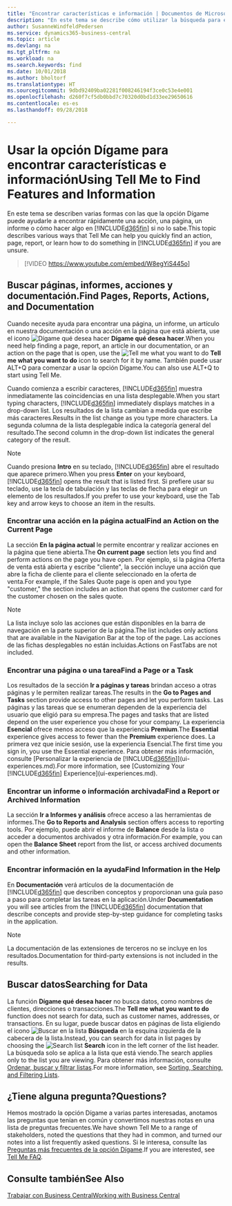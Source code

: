 ```yaml
---
title: "Encontrar características e información | Documentos de Microsoft"
description: "En este tema se describe cómo utilizar la búsqueda para encontrar acciones, páginas, informes, documentación y datos."
author: SusanneWindfeldPedersen
ms.service: dynamics365-business-central
ms.topic: article
ms.devlang: na
ms.tgt_pltfrm: na
ms.workload: na
ms.search.keywords: find
ms.date: 10/01/2018
ms.author: bholtorf
ms.translationtype: HT
ms.sourcegitcommit: 9dbd92409ba02281f008246194f3ce0c53e4e001
ms.openlocfilehash: d260f7cf5db0bbd7c70320d0bd1d33ee29650616
ms.contentlocale: es-es
ms.lasthandoff: 09/28/2018

---
```

# <a name="using-tell-me-to-find-features-and-information"></a><span data-ttu-id="e1919-103">Usar la opción Dígame para encontrar características e información</span><span class="sxs-lookup"><span data-stu-id="e1919-103">Using Tell Me to Find Features and Information</span></span>  
<span data-ttu-id="e1919-104">En este tema se describen varias formas con las que la opción Dígame puede ayudarle a encontrar rápidamente una acción, una página, un informe o cómo hacer algo en [!INCLUDE[d365fin](includes/d365fin_md.md)] si no lo sabe.</span><span class="sxs-lookup"><span data-stu-id="e1919-104">This topic describes various ways that Tell Me can help you quickly find an action, page, report, or learn how to do something in [!INCLUDE[d365fin](includes/d365fin_md.md)] if you are unsure.</span></span>  

> [!VIDEO https://www.youtube.com/embed/W8egYiS445o]

## <a name="find-pages-reports-actions-and-documentation"></a><span data-ttu-id="e1919-105">Buscar páginas, informes, acciones y documentación.</span><span class="sxs-lookup"><span data-stu-id="e1919-105">Find Pages, Reports, Actions, and Documentation</span></span> 
<span data-ttu-id="e1919-106">Cuando necesite ayuda para encontrar una página, un informe, un artículo en nuestra documentación o una acción en la página que está abierta, use el icono ![Dígame qué desea hacer](media/ui-search/search.png "Buscar por página o informe") **Dígame qué desea hacer**.</span><span class="sxs-lookup"><span data-stu-id="e1919-106">When you need help finding a page, report, an article in our documentation, or an action on the page that is open, use the ![Tell me what you want to do](media/ui-search/search.png "Search for Page or Report") **Tell me what you want to do** icon to search for it by name.</span></span> <span data-ttu-id="e1919-107">También puede usar ALT+Q para comenzar a usar la opción Dígame.</span><span class="sxs-lookup"><span data-stu-id="e1919-107">You can also use ALT+Q to start using Tell Me.</span></span>

<span data-ttu-id="e1919-108">Cuando comienza a escribir caracteres, [!INCLUDE[d365fin](includes/d365fin_md.md)] muestra inmediatamente las coincidencias en una lista desplegable.</span><span class="sxs-lookup"><span data-stu-id="e1919-108">When you start typing characters, [!INCLUDE[d365fin](includes/d365fin_md.md)] immediately displays matches in a drop-down list.</span></span> <span data-ttu-id="e1919-109">Los resultados de la lista cambian a medida que escribe más caracteres.</span><span class="sxs-lookup"><span data-stu-id="e1919-109">Results in the list change as you type more characters.</span></span> <span data-ttu-id="e1919-110">La segunda columna de la lista desplegable indica la categoría general del resultado.</span><span class="sxs-lookup"><span data-stu-id="e1919-110">The second column in the drop-down list indicates the general category of the result.</span></span>   

> [!NOTE]  
>   <span data-ttu-id="e1919-111">Cuando presiona **Intro** en su teclado, [!INCLUDE[d365fin](includes/d365fin_md.md)] abre el resultado que aparece primero.</span><span class="sxs-lookup"><span data-stu-id="e1919-111">When you press **Enter** on your keyboard, [!INCLUDE[d365fin](includes/d365fin_md.md)] opens the result that is listed first.</span></span> <span data-ttu-id="e1919-112">Si prefiere usar su teclado, use la tecla de tabulación y las teclas de flecha para elegir un elemento de los resultados.</span><span class="sxs-lookup"><span data-stu-id="e1919-112">If you prefer to use your keyboard, use the Tab key and arrow keys to choose an item in the results.</span></span>

### <a name="find-an-action-on-the-current-page"></a><span data-ttu-id="e1919-113">Encontrar una acción en la página actual</span><span class="sxs-lookup"><span data-stu-id="e1919-113">Find an Action on the Current Page</span></span>
<span data-ttu-id="e1919-114">La sección **En la página actual** le permite encontrar y realizar acciones en la página que tiene abierta.</span><span class="sxs-lookup"><span data-stu-id="e1919-114">The **On current page** section lets you find and perform actions on the page you have open.</span></span> <span data-ttu-id="e1919-115">Por ejemplo, si la página Oferta de venta está abierta y escribe "cliente", la sección incluye una acción que abre la ficha de cliente para el cliente seleccionado en la oferta de venta.</span><span class="sxs-lookup"><span data-stu-id="e1919-115">For example, if the Sales Quote page is open and you type "customer," the section includes an action that opens the customer card for the customer chosen on the sales quote.</span></span> 

> [!NOTE]  
>   <span data-ttu-id="e1919-116">La lista incluye solo las acciones que están disponibles en la barra de navegación en la parte superior de la página.</span><span class="sxs-lookup"><span data-stu-id="e1919-116">The list includes only actions that are available in the Navigation Bar at the top of the page.</span></span> <span data-ttu-id="e1919-117">Las acciones de las fichas desplegables no están incluidas.</span><span class="sxs-lookup"><span data-stu-id="e1919-117">Actions on FastTabs are not included.</span></span>  

### <a name="find-a-page-or-a-task"></a><span data-ttu-id="e1919-118">Encontrar una página o una tarea</span><span class="sxs-lookup"><span data-stu-id="e1919-118">Find a Page or a Task</span></span>
<span data-ttu-id="e1919-119">Los resultados de la sección **Ir a páginas y tareas** brindan acceso a otras páginas y le permiten realizar tareas.</span><span class="sxs-lookup"><span data-stu-id="e1919-119">The results in the **Go to Pages and Tasks** section provide access to other pages and let you perform tasks.</span></span> <span data-ttu-id="e1919-120">Las páginas y las tareas que se enumeran dependen de la experiencia del usuario que eligió para su empresa.</span><span class="sxs-lookup"><span data-stu-id="e1919-120">The pages and tasks that are listed depend on the user experience you chose for your company.</span></span> <span data-ttu-id="e1919-121">La experiencia **Esencial** ofrece menos acceso que la experiencia **Premium**.</span><span class="sxs-lookup"><span data-stu-id="e1919-121">The **Essential** experience gives access to fewer than the **Premium** experience does.</span></span> <span data-ttu-id="e1919-122">La primera vez que inicie sesión, use la experiencia Esencial.</span><span class="sxs-lookup"><span data-stu-id="e1919-122">The first time you sign in, you use the Essential experience.</span></span> <span data-ttu-id="e1919-123">Para obtener más información, consulte [Personalizar la experiencia de [!INCLUDE[d365fin](includes/d365fin_md.md)]](ui-experiences.md).</span><span class="sxs-lookup"><span data-stu-id="e1919-123">For more information, see [Customizing Your [!INCLUDE[d365fin](includes/d365fin_md.md)] Experience](ui-experiences.md).</span></span>

### <a name="find-a-report-or-archived-information"></a><span data-ttu-id="e1919-124">Encontrar un informe o información archivada</span><span class="sxs-lookup"><span data-stu-id="e1919-124">Find a Report or Archived Information</span></span>
<span data-ttu-id="e1919-125">La sección **Ir a Informes y análisis** ofrece acceso a las herramientas de informes.</span><span class="sxs-lookup"><span data-stu-id="e1919-125">The **Go to Reports and Analysis** section offers access to reporting tools.</span></span> <span data-ttu-id="e1919-126">Por ejemplo, puede abrir el informe de **Balance** desde la lista o acceder a documentos archivados y otra información.</span><span class="sxs-lookup"><span data-stu-id="e1919-126">For example, you can open the **Balance Sheet** report from the list, or access archived documents and other information.</span></span>  

### <a name="find-information-in-the-help"></a><span data-ttu-id="e1919-127">Encontrar información en la ayuda</span><span class="sxs-lookup"><span data-stu-id="e1919-127">Find Information in the Help</span></span>
<span data-ttu-id="e1919-128">En **Documentación** verá artículos de la documentación de [!INCLUDE[d365fin](includes/d365fin_md.md)] que describen conceptos y proporcionan una guía paso a paso para completar las tareas en la aplicación.</span><span class="sxs-lookup"><span data-stu-id="e1919-128">Under **Documentation** you will see articles from the [!INCLUDE[d365fin](includes/d365fin_md.md)] documentation that describe concepts and provide step-by-step guidance for completing tasks in the application.</span></span>    

> [!NOTE]  
>   <span data-ttu-id="e1919-129">La documentación de las extensiones de terceros no se incluye en los resultados.</span><span class="sxs-lookup"><span data-stu-id="e1919-129">Documentation for third-party extensions is not included in the results.</span></span> 

## <a name="searching-for-data"></a><span data-ttu-id="e1919-130">Buscar datos</span><span class="sxs-lookup"><span data-stu-id="e1919-130">Searching for Data</span></span>
<span data-ttu-id="e1919-131">La función **Dígame qué desea hacer** no busca datos, como nombres de clientes, direcciones o transacciones.</span><span class="sxs-lookup"><span data-stu-id="e1919-131">The **Tell me what you want to do** function does not search for data, such as customer names, addresses, or transactions.</span></span> <span data-ttu-id="e1919-132">En su lugar, puede buscar datos en páginas de lista eligiendo el icono ![Buscar en la lista](media/ui-search/search-list.png "icono Buscar en la lista") **Búsqueda** en la esquina izquierda de la cabecera de la lista.</span><span class="sxs-lookup"><span data-stu-id="e1919-132">Instead, you can search for data in list pages by choosing the ![Search list](media/ui-search/search-list.png "Search list icon") **Search** icon in the left corner of the list header.</span></span> <span data-ttu-id="e1919-133">La búsqueda solo se aplica a la lista que está viendo.</span><span class="sxs-lookup"><span data-stu-id="e1919-133">The search applies only to the list you are viewing.</span></span> <span data-ttu-id="e1919-134">Para obtener más información, consulte [Ordenar, buscar y filtrar listas](ui-enter-criteria-filters.md).</span><span class="sxs-lookup"><span data-stu-id="e1919-134">For more information, see [Sorting, Searching, and Filtering Lists](ui-enter-criteria-filters.md).</span></span>

## <a name="questions"></a><span data-ttu-id="e1919-135">¿Tiene alguna pregunta?</span><span class="sxs-lookup"><span data-stu-id="e1919-135">Questions?</span></span>
<span data-ttu-id="e1919-136">Hemos mostrado la opción Dígame a varias partes interesadas, anotamos las preguntas que tenían en común y convertimos nuestras notas en una lista de preguntas frecuentes.</span><span class="sxs-lookup"><span data-stu-id="e1919-136">We have shown Tell Me to a range of stakeholders, noted the questions that they had in common, and turned our notes into a list frequently asked questions.</span></span> <span data-ttu-id="e1919-137">Si le interesa, consulte las [Preguntas más frecuentes de la opción Dígame](ui-search-faq.md).</span><span class="sxs-lookup"><span data-stu-id="e1919-137">If you are interested, see [Tell Me FAQ](ui-search-faq.md).</span></span>

## <a name="see-also"></a><span data-ttu-id="e1919-138">Consulte también</span><span class="sxs-lookup"><span data-stu-id="e1919-138">See Also</span></span>
[<span data-ttu-id="e1919-139">Trabajar con Business Central</span><span class="sxs-lookup"><span data-stu-id="e1919-139">Working with Business Central</span></span>](ui-work-product.md)

